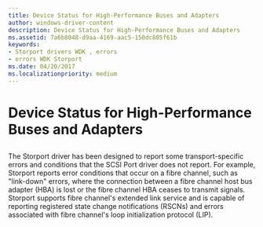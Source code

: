 ```yaml
---
title: Device Status for High-Performance Buses and Adapters
author: windows-driver-content
description: Device Status for High-Performance Buses and Adapters
ms.assetid: 7a6b8048-d9aa-4169-aac5-150dc805f61b
keywords:
- Storport drivers WDK , errors
- errors WDK Storport
ms.date: 04/20/2017
ms.localizationpriority: medium
---
```


# Device Status for High-Performance Buses and Adapters


## <span id="ddk_device_status_for_high_performance_buses_and_adapters_kg"></span><span id="DDK_DEVICE_STATUS_FOR_HIGH_PERFORMANCE_BUSES_AND_ADAPTERS_KG"></span>


The Storport driver has been designed to report some transport-specific errors and conditions that the SCSI Port driver does not report. For example, Storport reports error conditions that occur on a fibre channel, such as "link-down" errors, where the connection between a fibre channel host bus adapter (HBA) is lost or the fibre channel HBA ceases to transmit signals. Storport supports fibre channel's extended link service and is capable of reporting registered state change notifications (RSCNs) and errors associated with fibre channel's loop initialization protocol (LIP).

 

 




